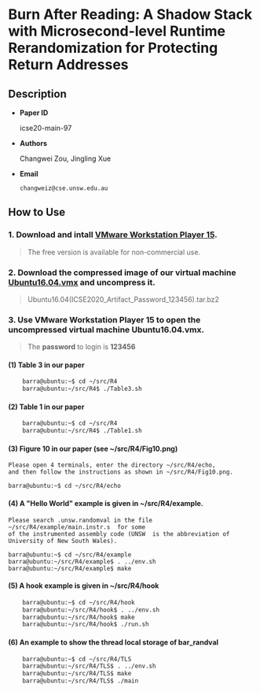 # Burn After Reading: A Shadow Stack with Microsecond-level Runtime Rerandomization for Protecting Return Addresses 

## Description

* **Paper ID**

    icse20-main-97
   
* **Authors**

     Changwei Zou, Jingling Xue
     
* **Email**

      changweiz@cse.unsw.edu.au
 
      
## How to Use


### 1. Download and intall [VMware Workstation Player 15](https://www.vmware.com/products/workstation-player/workstation-player-evaluation.html). 
	 
> The free version is available for non-commercial use. 

### 2. Download the compressed image of our virtual machine [Ubuntu16.04.vmx](https://drive.google.com/open?id=1sWEo94cdba8B-nzrXPj1ynkjVFlyspDB)  and uncompress it.

> Ubuntu16.04(ICSE2020_Artifact_Password_123456).tar.bz2 

### 3. Use VMware Workstation Player 15 to open the uncompressed virtual machine Ubuntu16.04.vmx.

> The **password** to login is **123456**

#### (1) Table 3 in our paper

```sh
    barra@ubuntu:~$ cd ~/src/R4
    barra@ubuntu:~/src/R4$ ./Table3.sh
```

#### (2) Table 1 in our paper

```sh
    barra@ubuntu:~$ cd ~/src/R4
    barra@ubuntu:~/src/R4$ ./Table1.sh
```

#### (3) Figure 10 in our paper (see ~/src/R4/Fig10.png)

    Please open 4 terminals, enter the directory ~/src/R4/echo, 
    and then follow the instructions as shown in ~/src/R4/Fig10.png.

    barra@ubuntu:~$ cd ~/src/R4/echo

#### (4) A "Hello World" example is given in ~/src/R4/example.

    Please search .unsw.randomval in the file ~/src/R4/example/main.instr.s  for some 
    of the instrumented assembly code (UNSW  is the abbreviation of University of New South Wales).

    barra@ubuntu:~$ cd ~/src/R4/example
    barra@ubuntu:~/src/R4/example$ . ../env.sh 
    barra@ubuntu:~/src/R4/example$ make

#### (5) A hook example is given in ~/src/R4/hook

```sh
    barra@ubuntu:~$ cd ~/src/R4/hook
    barra@ubuntu:~/src/R4/hook$ . ../env.sh 
    barra@ubuntu:~/src/R4/hook$ make
    barra@ubuntu:~/src/R4/hook$ ./run.sh
```

#### (6) An example to show the thread local storage of bar_randval

```sh
    barra@ubuntu:~$ cd ~/src/R4/TLS	
    barra@ubuntu:~/src/R4/TLS$ . ../env.sh 
    barra@ubuntu:~/src/R4/TLS$ make
    barra@ubuntu:~/src/R4/TLS$ ./main
```


